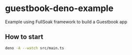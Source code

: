 # guestbook-deno-example

Example using FullSoak framework to build a Guestbook app

## How to start

```bash
deno -A --watch src/main.ts
```
